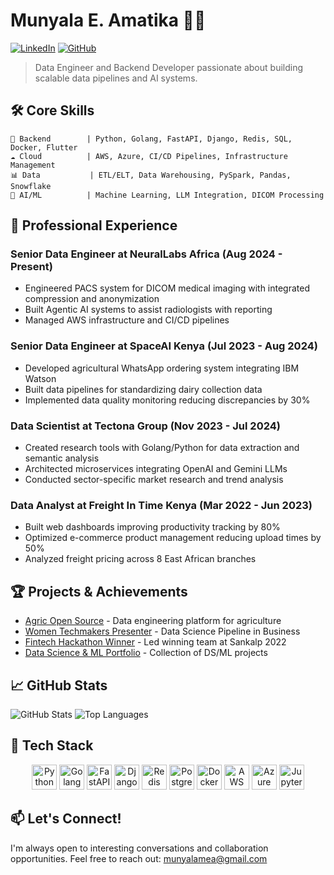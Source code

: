 # Munyala E. Amatika 👨‍💻

[![LinkedIn](https://img.shields.io/badge/LinkedIn-Connect-0077B5?style=flat-square&logo=linkedin)](https://www.linkedin.com/in/eliud-munyala/)
[![GitHub](https://img.shields.io/badge/GitHub-Follow-181717?style=flat-square&logo=github)](https://github.com/meaLuda)

> Data Engineer and Backend Developer passionate about building scalable data pipelines and AI systems.

## 🛠️ Core Skills

```
🚀 Backend        | Python, Golang, FastAPI, Django, Redis, SQL, Docker, Flutter
☁️ Cloud          | AWS, Azure, CI/CD Pipelines, Infrastructure Management
📊 Data           | ETL/ELT, Data Warehousing, PySpark, Pandas, Snowflake
🤖 AI/ML          | Machine Learning, LLM Integration, DICOM Processing
```

## 💼 Professional Experience

### Senior Data Engineer at NeuralLabs Africa (Aug 2024 - Present)
- Engineered PACS system for DICOM medical imaging with integrated compression and anonymization
- Built Agentic AI systems to assist radiologists with reporting
- Managed AWS infrastructure and CI/CD pipelines

### Senior Data Engineer at SpaceAI Kenya (Jul 2023 - Aug 2024)
- Developed agricultural WhatsApp ordering system integrating IBM Watson
- Built data pipelines for standardizing dairy collection data
- Implemented data quality monitoring reducing discrepancies by 30%

### Data Scientist at Tectona Group (Nov 2023 - Jul 2024)
- Created research tools with Golang/Python for data extraction and semantic analysis
- Architected microservices integrating OpenAI and Gemini LLMs
- Conducted sector-specific market research and trend analysis

### Data Analyst at Freight In Time Kenya (Mar 2022 - Jun 2023)
- Built web dashboards improving productivity tracking by 80%
- Optimized e-commerce product management reducing upload times by 50%
- Analyzed freight pricing across 8 East African branches

## 🏆 Projects & Achievements

- [Agric Open Source](https://github.com/meaLuda/agric-open-source) - Data engineering platform for agriculture
- [Women Techmakers Presenter](https://github.com/meaLuda/data-science-presentation) - Data Science Pipeline in Business
- [Fintech Hackathon Winner](https://github.com/meaLuda/fintech-hackathon) - Led winning team at Sankalp 2022
- [Data Science & ML Portfolio](https://github.com/meaLuda/data-science-ml-portfolio) - Collection of DS/ML projects

## 📈 GitHub Stats

![GitHub Stats](https://github-readme-stats.vercel.app/api?username=meaLuda&show_icons=true&theme=radical&count_private=true)
![Top Languages](https://github-readme-stats.vercel.app/api/top-langs/?username=meaLuda&layout=compact&theme=radical)

## 🔧 Tech Stack

<div align="center">
  <img src="https://cdn.jsdelivr.net/gh/devicons/devicon/icons/python/python-original.svg" width="40" height="40" alt="Python" />
  <img src="https://cdn.jsdelivr.net/gh/devicons/devicon/icons/go/go-original-wordmark.svg" width="40" height="40" alt="Golang" />
  <img src="https://cdn.jsdelivr.net/gh/devicons/devicon/icons/fastapi/fastapi-original.svg" width="40" height="40" alt="FastAPI" />
  <img src="https://cdn.jsdelivr.net/gh/devicons/devicon/icons/django/django-plain.svg" width="40" height="40" alt="Django" />
  <img src="https://cdn.jsdelivr.net/gh/devicons/devicon/icons/redis/redis-original.svg" width="40" height="40" alt="Redis" />
  <img src="https://cdn.jsdelivr.net/gh/devicons/devicon/icons/postgresql/postgresql-original.svg" width="40" height="40" alt="PostgreSQL" />
  <img src="https://cdn.jsdelivr.net/gh/devicons/devicon/icons/docker/docker-original.svg" width="40" height="40" alt="Docker" />
  <img src="https://cdn.jsdelivr.net/gh/devicons/devicon/icons/amazonwebservices/amazonwebservices-original.svg" width="40" height="40" alt="AWS" />
  <img src="https://cdn.jsdelivr.net/gh/devicons/devicon/icons/azure/azure-original.svg" width="40" height="40" alt="Azure" />
  <img src="https://cdn.jsdelivr.net/gh/devicons/devicon/icons/jupyter/jupyter-original.svg" width="40" height="40" alt="Jupyter" />
</div>

## 📫 Let's Connect!

I'm always open to interesting conversations and collaboration opportunities.
Feel free to reach out: [munyalamea@gmail.com](mailto:munyalamea@gmail.com) 
